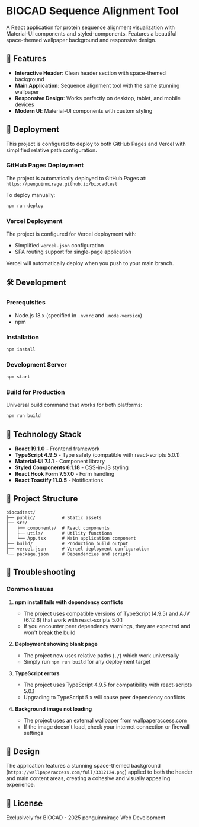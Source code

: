 # BIOCAD Sequence Alignment Tool

A React application for protein sequence alignment visualization with Material-UI components and styled-components. Features a beautiful space-themed wallpaper background and responsive design.

## 🌟 Features

- **Interactive Header**: Clean header section with space-themed background
- **Main Application**: Sequence alignment tool with the same stunning wallpaper
- **Responsive Design**: Works perfectly on desktop, tablet, and mobile devices
- **Modern UI**: Material-UI components with custom styling

## 🚀 Deployment

This project is configured to deploy to both GitHub Pages and Vercel with simplified relative path configuration.

### GitHub Pages Deployment

The project is automatically deployed to GitHub Pages at:
`https://penguinmirage.github.io/biocadtest`

To deploy manually:
```bash
npm run deploy
```

### Vercel Deployment

The project is configured for Vercel deployment with:
- Simplified `vercel.json` configuration
- SPA routing support for single-page application

Vercel will automatically deploy when you push to your main branch.

## 🛠️ Development

### Prerequisites
- Node.js 18.x (specified in `.nvmrc` and `.node-version`)
- npm

### Installation
```bash
npm install
```

### Development Server
```bash
npm start
```

### Build for Production

Universal build command that works for both platforms:
```bash
npm run build
```

## 🔧 Technology Stack

- **React 19.1.0** - Frontend framework
- **TypeScript 4.9.5** - Type safety (compatible with react-scripts 5.0.1)
- **Material-UI 7.1.1** - Component library
- **Styled Components 6.1.18** - CSS-in-JS styling
- **React Hook Form 7.57.0** - Form handling
- **React Toastify 11.0.5** - Notifications

## 📁 Project Structure

```
biocadtest/
├── public/          # Static assets
├── src/
│   ├── components/  # React components
│   ├── utils/       # Utility functions
│   └── App.tsx      # Main application component
├── build/           # Production build output
├── vercel.json      # Vercel deployment configuration
└── package.json     # Dependencies and scripts
```

## 🐛 Troubleshooting

### Common Issues

1. **npm install fails with dependency conflicts**
   - The project uses compatible versions of TypeScript (4.9.5) and AJV (6.12.6) that work with react-scripts 5.0.1
   - If you encounter peer dependency warnings, they are expected and won't break the build

2. **Deployment showing blank page**
   - The project now uses relative paths (`./`) which work universally
   - Simply run `npm run build` for any deployment target

3. **TypeScript errors**
   - The project uses TypeScript 4.9.5 for compatibility with react-scripts 5.0.1
   - Upgrading to TypeScript 5.x will cause peer dependency conflicts

4. **Background image not loading**
   - The project uses an external wallpaper from wallpaperaccess.com
   - If the image doesn't load, check your internet connection or firewall settings

## 🎨 Design

The application features a stunning space-themed background (`https://wallpaperaccess.com/full/3312124.png`) applied to both the header and main content areas, creating a cohesive and visually appealing experience.

## 📝 License

Exclusively for BIOCAD - 2025 penguinmirage Web Development